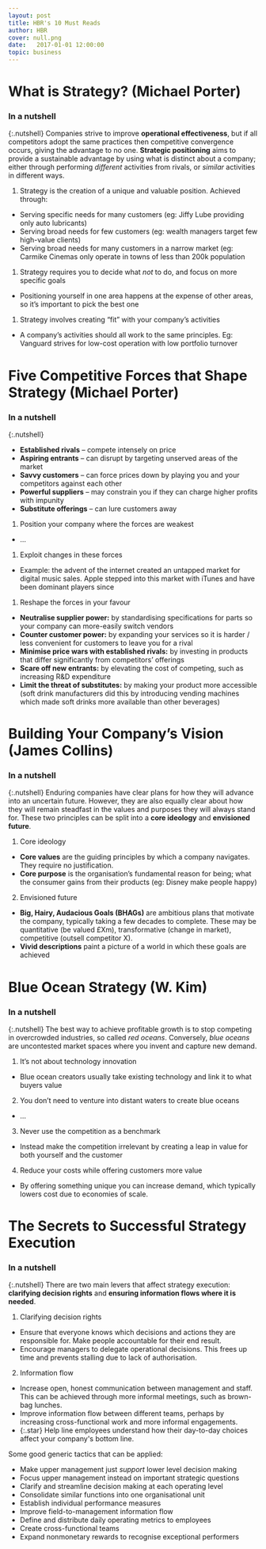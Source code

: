 ```yaml
---
layout: post
title: HBR's 10 Must Reads
author: HBR
cover: null.png
date:   2017-01-01 12:00:00
topic: business
---
```


# What is Strategy? (Michael Porter)

### In a nutshell

{:.nutshell}
Companies strive to improve **operational effectiveness**, but if all
competitors adopt the same practices then competitive convergence
occurs, giving the advantage to no one.
**Strategic positioning** aims to provide a sustainable advantage by
using what is distinct about a company; either through performing
*different* activities from rivals, or *similar* activities in different
ways.

1.  Strategy is the creation of a unique and valuable position. Achieved
    through:
-   Serving specific needs for many customers (eg: Jiffy Lube providing
    only auto lubricants)
-   Serving broad needs for few customers (eg: wealth managers target
    few high-value clients)
-   Serving broad needs for many customers in a narrow market (eg:
    Carmike Cinemas only operate in towns of less than 200k population

1.  Strategy requires you to decide what *not* to do, and focus on more
    specific goals
-   Positioning yourself in one area happens at the expense of other
    areas, so it’s important to pick the best one

1.  Strategy involves creating “fit” with your company’s activities
-   A company’s activities should all work to the same principles. Eg:
    Vanguard strives for low-cost operation with low portfolio turnover

# Five Competitive Forces that Shape Strategy (Michael Porter)

### In a nutshell

{:.nutshell}
- **Established rivals** – compete intensely on price
- **Aspiring entrants** – can disrupt by targeting unserved areas of the
market
- **Savvy customers** – can force prices down by playing you and your
competitors against each other
- **Powerful suppliers** – may constrain you if they can charge higher
profits with impunity
- **Substitute offerings** – can lure customers away

1.  Position your company where the forces are weakest
-   ...

1.  Exploit changes in these forces
-   Example: the advent of the internet created an untapped market for
    digital music sales. Apple stepped into this market with iTunes and
    have been dominant players since

1.  Reshape the forces in your favour
-   **Neutralise supplier power:** by standardising specifications for
    parts so your company can more-easily switch vendors
-   **Counter customer power:** by expanding your services so it is
    harder / less convenient for customers to leave you for a rival
-   **Minimise price wars with established rivals:** by investing in
    products that differ significantly from competitors’ offerings
-   **Scare off new entrants:** by elevating the cost of competing, such
    as increasing R&D expenditure
-   **Limit the threat of substitutes:** by making your product more
    accessible (soft drink manufacturers did this by introducing vending
    machines which made soft drinks more available than other beverages)



# Building Your Company’s Vision (James Collins)

### In a nutshell

{:.nutshell}
Enduring companies have clear plans for how they will advance into an
uncertain future. However, they are also equally clear about how they
will remain steadfast in the values and purposes they will always stand
for. These two principles can be split into a **core ideology** and
**envisioned future**.

1.  Core ideology
-   **Core values** are the guiding principles by which a company
    navigates. They require no justification.
-   **Core purpose** is the organisation’s fundamental reason for being;
    what the consumer gains from their products (eg: Disney make people
    happy)

2.  Envisioned future
-   **Big, Hairy, Audacious Goals (BHAGs)** are ambitious plans that
    motivate the company, typically taking a few decades to complete.
    These may be quantitative (be valued £Xm), transformative (change in
    market), competitive (outsell competitor X).
-   **Vivid descriptions** paint a picture of a world in which these
    goals are achieved



# Blue Ocean Strategy (W. Kim)

### In a nutshell

{:.nutshell}
The best way to achieve profitable growth is to stop competing in overcrowded industries, so called *red oceans*. Conversely, *blue oceans* are uncontested market spaces where you invent and capture new demand.

1.  It’s not about technology innovation
-   Blue ocean creators usually take existing technology and link it to what buyers value

2.  You don’t need to venture into distant waters to create blue oceans
-   ...

3.  ​Never use the competition as a benchmark
-   Instead make the competition irrelevant by creating a leap in value for both yourself and the customer

4.  Reduce your costs while offering customers more value
-   By offering something unique you can increase demand, which typically lowers cost due to economies of scale.



# The Secrets to Successful Strategy Execution

### In a nutshell

{:.nutshell}
There are two main levers that affect strategy execution: **clarifying decision rights** and **ensuring information flows where it is needed**.

1.  Clarifying decision rights
-   Ensure that everyone knows which decisions and actions they are responsible for. Make people accountable for their end result.
-   Encourage managers to delegate operational decisions. This frees up time and prevents stalling due to lack of authorisation.

2.  Information flow
-   Increase open, honest communication between management and staff. This can be achieved through more informal meetings, such as brown-bag lunches.
-   Improve information flow between different teams, perhaps by increasing cross-functional work and more informal engagements.
-   {:.star} Help line employees understand how their day-to-day choices affect your company's bottom line.

Some good generic tactics that can be applied:
-   Make upper management just *support* lower level decision making
-   Focus upper management instead on important strategic questions
-   Clarify and streamline decision making at each operating level
-   Consolidate similar functions into one organisational unit
-   Establish individual performance measures
-   Improve field-to-management information flow
-   Define and distribute daily operating metrics to employees
-   Create cross-functional teams
-   Expand nonmonetary rewards to recognise exceptional performers
